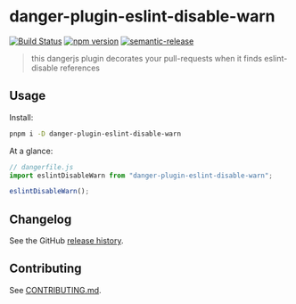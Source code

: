 # danger-plugin-eslint-disable-warn

[![Build Status](https://travis-ci.org/AndreaPontrandolfo/danger-plugin-eslint-disable-warn.svg?branch=master)](https://travis-ci.org/AndreaPontrandolfo/danger-plugin-eslint-disable-warn)
[![npm version](https://badge.fury.io/js/danger-plugin-eslint-disable-warn.svg)](https://badge.fury.io/js/danger-plugin-eslint-disable-warn)
[![semantic-release](https://img.shields.io/badge/%20%20%F0%9F%93%A6%F0%9F%9A%80-semantic--release-e10079.svg)](https://github.com/semantic-release/semantic-release)

> this dangerjs plugin decorates your pull-requests when it finds eslint-disable references

## Usage

Install:

```sh
pnpm i -D danger-plugin-eslint-disable-warn
```

At a glance:

```js
// dangerfile.js
import eslintDisableWarn from "danger-plugin-eslint-disable-warn";

eslintDisableWarn();
```

## Changelog

See the GitHub [release history](https://github.com/AndreaPontrandolfo/danger-plugin-eslint-disable-warn/releases).

## Contributing

See [CONTRIBUTING.md](CONTRIBUTING.md).
